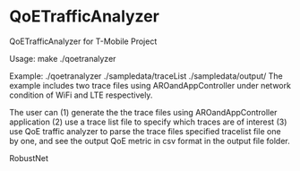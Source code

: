QoETrafficAnalyzer
==================

QoETrafficAnalyzer for T-Mobile Project

Usage:
 make
 ./qoetranalyzer <trace list file name> <output file folder name>

Example: ./qoetranalyzer ./sampledata/traceList ./sampledata/output/
The example includes two trace files using AROandAppController under network condition of WiFi and LTE respectively.

The user can (1) generate the the trace files using AROandAppController application (2) use a trace list file to specify which traces are of interest (3) use QoE traffic analyzer to parse the trace files specified tracelist file one by one, and see the output QoE metric in csv format in the output file folder.

RobustNet
